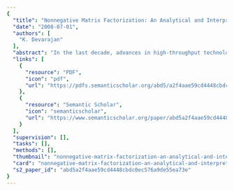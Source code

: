 ```yaml
---
{
  "title": "Nonnegative Matrix Factorization: An Analytical and Interpretive Tool in Computational Biology",
  "date": "2008-07-01",
  "authors": [
    "K. Devarajan"
  ],
  "abstract": "In the last decade, advances in high-throughput technologies such as DNA microarrays have made it possible to simultaneously measure the expression levels of tens of thousands of genes and proteins. This has resulted in large amounts of biological data requiring analysis and interpretation. Nonnegative matrix factorization (NMF) was introduced as an unsupervised, parts-based learning paradigm involving the decomposition of a nonnegative matrix V into two nonnegative matrices, W and H, via a multiplicative updates algorithm. In the context of a p×n gene expression matrix V consisting of observations on p genes from n samples, each column of W defines a metagene, and each column of H represents the metagene expression pattern of the corresponding sample. NMF has been primarily applied in an unsupervised setting in image and natural language processing. More recently, it has been successfully utilized in a variety of applications in computational biology. Examples include molecular pattern discovery, class comparison and prediction, cross-platform and cross-species analysis, functional characterization of genes and biomedical informatics. In this paper, we review this method as a data analytical and interpretive tool in computational biology with an emphasis on these applications.",
  "links": [
    {
      "resource": "PDF",
      "icon": "pdf",
      "url": "https://pdfs.semanticscholar.org/abd5/a2f4aae59cd4448cbdc0ec576a9de55ea73e.pdf"
    },
    {
      "resource": "Semantic Scholar",
      "icon": "semanticscholar",
      "url": "https://www.semanticscholar.org/paper/abd5a2f4aae59cd4448cbdc0ec576a9de55ea73e"
    }
  ],
  "supervision": [],
  "tasks": [],
  "methods": [],
  "thumbnail": "nonnegative-matrix-factorization-an-analytical-and-interpretive-tool-in-computational-biology-thumb.jpg",
  "card": "nonnegative-matrix-factorization-an-analytical-and-interpretive-tool-in-computational-biology-card.jpg",
  "s2_paper_id": "abd5a2f4aae59cd4448cbdc0ec576a9de55ea73e"
}
---
```


